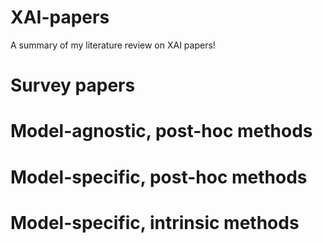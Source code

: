 # XAI-papers
A summary of my literature review on XAI papers!

# Survey papers

# Model-agnostic, post-hoc methods

# Model-specific, post-hoc methods

# Model-specific, intrinsic methods
